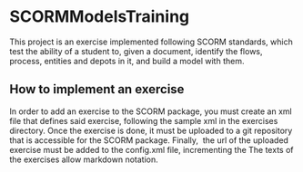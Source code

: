# SCORMModelsTraining
This project is an exercise implemented following SCORM standards, which test the ability of a student to, given a document, identify the flows, process, entities and depots in it, and build a model with them.

## How to implement an exercise
In order to add an exercise to the SCORM package, you must create an xml file that defines said exercise, following the sample xml in the exercises directory. Once the exercise is done, it must be uploaded to a git repository that is accessible for the SCORM package. Finally,  the url of the uploaded exercise must be added to the config.xml file, incrementing the The texts of the exercises allow markdown notation.
